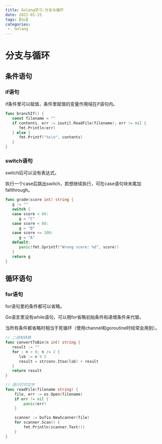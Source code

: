 ```yaml
---
title: Golang学习-分支与循环
date: 2022-01-25
tags: [Go]
categories:
 -  Golang
---
```


# 分支与循环

## 条件语句

### if语句

if条件里可以赋值，条件里赋值的变量作用域在if语句内。

```go
func branchIf() {
   const filename = ""
   if contents, err := ioutil.ReadFile(filename); err != nil {
      fmt.Println(err)
   } else {
      fmt.Printf("%s\n", contents)
   }
}
```

### switch语句

switch后可以没有表达式。

执行一个case后跳出switch，若想继续执行，可在case语句块末尾加fallthrough。

```go
func grade(score int) string {
   g := ""
   switch {
   case score < 60:
      g = "C"
   case score < 80:
      g = "B"
   case score <= 100:
      g = "A"
   default:
      panic(fmt.Sprintf("Wrong score: %d", score))
   }
   return g
}
```

## 循环语句

### for语句

for语句里的条件都可以省略。

Go语言里没有while语句，可以用for省略初始条件和递增条件来代替。

当所有条件都省略时相当于死循环（使用channel和goroutine时经常会用到）。

```go
// 二进制转换
func convertToBin(n int) string {
   result := ""
   for ; n > 0; n /= 2 {
      lsb := n % 2
      result = strconv.Itoa(lsb) + result
   }
   return result
}

// 逐行打印文件
func readFile(filename string) {
	file, err := os.Open(filename)
	if err != nil {
		panic(err)
	}

	scanner := bufio.NewScanner(file)
	for scanner.Scan() {
		fmt.Println(scanner.Text())
	}
}
```

